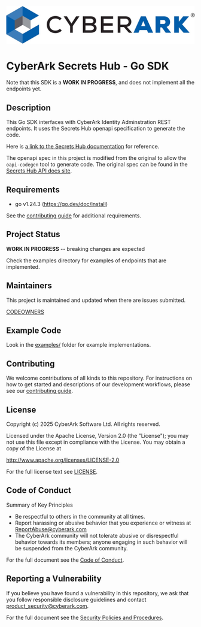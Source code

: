 <img alt="CyberArk Banner" src="images/cyberark-banner.jpg">

# CyberArk Secrets Hub - Go SDK

<!--
Author:   David Hisel <david.hisel@cyberark.com>
Updated:  <2025/06/18 16:53:00>
-->

Note that this SDK is a **WORK IN PROGRESS**, and does not implement all the endpoints yet.

## Description

This Go SDK interfaces with CyberArk Identity Adminstration REST endpoints.  It uses the Secrets Hub openapi specification to generate the code.

Here is [a link to the Secrets Hub documentation](https://docs.cyberark.com/secrets-hub-privilege-cloud/latest/en/content/secretshubcontent/sh-developer-lp.htm) for reference.

The openapi spec in this project is modified from the original to allow the `oapi-codegen` tool to generate code.  The original spec can be found in the [Secrets Hub API docs site](https://api-docs.cyberark.com/docs/secretshub-api/).

## Requirements

- go v1.24.3 (https://go.dev/doc/install)

See the [contributing guide](CONTRIBUTING.md) for additional requirements.

## Project Status

**WORK IN PROGRESS** -- breaking changes are expected

Check the examples directory for examples of endpoints that are implemented.

## Maintainers

This project is maintained and updated when there are issues submitted.

[CODEOWNERS](.github/CODEOWNERS)

## Example Code

Look in the [examples/](./examples) folder for example implementations.

## Contributing

We welcome contributions of all kinds to this repository. For
instructions on how to get started and descriptions of our development
workflows, please see our [contributing guide](CONTRIBUTING.md).

## License

Copyright (c) 2025 CyberArk Software Ltd. All rights reserved.

Licensed under the Apache License, Version 2.0 (the "License");
you may not use this file except in compliance with the License.
You may obtain a copy of the License at

<http://www.apache.org/licenses/LICENSE-2.0>

For the full license text see [LICENSE](LICENSE).

## Code of Conduct

Summary of Key Principles

- Be respectful to others in the community at all times.
- Report harassing or abusive behavior that you experience or witness at <ReportAbuse@cyberark.com>
- The CyberArk community will not tolerate abusive or disrespectful behavior towards its members; anyone engaging in such behavior will be suspended from the CyberArk community.

For the full document see the [Code of Conduct](CODE_OF_CONDUCT.md).

## Reporting a Vulnerability

If you believe you have found a vulnerability in this repository,
we ask that you follow responsible disclosure guidelines and
contact <product_security@cyberark.com>.

For the full document see the [Security Policies and Procedures](SECURITY.md).
